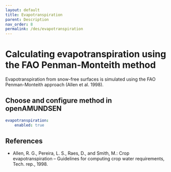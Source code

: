 ```yaml
---
layout: default
title: Evapotranspiration
parent: Description
nav_order: 8
permalink: /des/evapotranspiration
---
```


# Calculating evapotranspiration using the FAO Penman-Monteith method

Evapotranspiration from snow-free surfaces is simulated using the FAO Penman-Monteith approach (Allen et al. 1998).


## Choose and configure method in openAMUNDSEN

```yaml
evapotranspiration:
    enabled: true
```

## References
- Allen, R. G., Pereira, L. S., Raes, D., and Smith, M.: Crop evapotranspiration – Guidelines for computing crop water requirements, Tech. rep., 1998.
